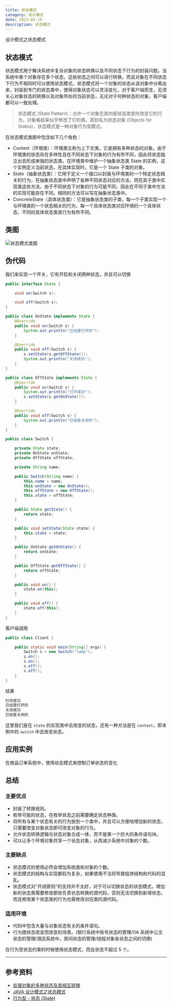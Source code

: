 ```yaml
---
title: 状态模式
category: 设计模式
date: 2023-02-19
description: 状态模式
---
```


设计模式之状态模式
<!-- more -->

## 状态模式

状态模式用于解决系统中复杂对象的状态转换以及不同状态下行为的封装问题。当系统中某个对象存在多个状态，这些状态之间可以进行转换，而且对象在不同状态下行为不相同时可以使用状态模式。状态模式将一个对象的状态从该对象中分离出来，封装到专门的状态类中，使得对象状态可以灵活变化，对于客户端而言，无须关心对象状态的转换以及对象所处的当前状态，无论对于何种状态的对象，客户端都可以一致处理。

> 状态模式 (State Pattern)：允许一个对象在其内部状态改变时改变它的行为，对象看起来似乎修改了它的类。其别名为状态对象 (Objects for States)，状态模式是一种对象行为型模式。

 在状态模式类图中包含如下几个角色：

- Context（环境类）：环境类又称为上下文类，它是拥有多种状态的对象。由于环境类的状态存在多样性且在不同状态下对象的行为有所不同，因此将状态独立出去形成单独的状态类。在环境类中维护一个抽象状态类 State 的实例，这个实例定义当前状态，在具体实现时，它是一个 State 子类的对象。
- State（抽象状态类）：它用于定义一个接口以封装与环境类的一个特定状态相关的行为，在抽象状态类中声明了各种不同状态对应的方法，而在其子类中实现类这些方法，由于不同状态下对象的行为可能不同，因此在不同子类中方法的实现可能存在不同，相同的方法可以写在抽象状态类中。
- ConcreteState（具体状态类）：它是抽象状态类的子类，每一个子类实现一个与环境类的一个状态相关的行为，每一个具体状态类对应环境的一个具体状态，不同的具体状态类其行为有所不同。

## 类图

![状态模式类图](https://cdn.staticaly.com/gh/AlexChen68/image-hosting@master/blog/advance/state_pattern.png)

## 伪代码

我们来实现一个开关，它有开启和关闭两种状态，并且可以切换

```java
public interface State {

    void on(Switch s);

    void off(Switch s);
}

public class OnState implements State {
    @Override
    public void on(Switch s) {
        System.out.println("已经是打开的");
    }

    @Override
    public void off(Switch s) {
        s.setState(s.getOffState());
        System.out.println("关闭成功");
    }
}

public class OffState implements State {
    @Override
    public void on(Switch s) {
        System.out.println("打开成功");
        s.setState(s.getOnState());
    }

    @Override
    public void off(Switch s) {
        System.out.println("已经是关闭的");
    }
}
```

```java
public class Switch {

    private State state;
    private OnState onState;
    private OffState offState;

    private String name;

    public Switch(String name) {
        this.name = name;
        this.onState = new OnState();
        this.offState = new OffState();
        this.state = offState;
    }

    public State getState() {
        return state;
    }

    public void setState(State state) {
        this.state = state;
    }

    public OnState getOnState() {
        return onState;
    }

    public OffState getOffState() {
        return offState;
    }

    public void on() {
        state.on(this);
    }

    public void off() {
        state.off(this);
    }
}
```

客户端调用

```java
public class Client {

    public static void main(String[] args) {
        Switch s = new Switch("lamp");
        s.on();
        s.on();
        s.off();
        s.off();
    }
}
```

结果

```java
打开成功
已经是打开的
关闭成功
已经是关闭的
```

这里我们是在 `state` 的实现类中去改变的状态，还有一种方法是在 `context`，即本例中的 `switch` 中去改变状态。

## 应用实例

在商品订单系统中，使用状态模式来控制订单状态的变化

## 总结

### 主要优点

- 封装了转换规则。
- 枚举可能的状态，在枚举状态之前需要确定状态种类。
- 将所有与某个状态有关的行为放到一个类中，并且可以方便地增加新的状态，只需要改变对象状态即可改变对象的行为。
- 允许状态转换逻辑与状态对象合成一体，而不是某一个巨大的条件语句块。
- 可以让多个环境对象共享一个状态对象，从而减少系统中对象的个数。

### 主要缺点

- 状态模式的使用必然会增加系统类和对象的个数。
- 状态模式的结构与实现都较为复杂，如果使用不当将导致程序结构和代码的混乱。
- 状态模式对"开闭原则"的支持并不太好，对于可以切换状态的状态模式，增加新的状态类需要修改那些负责状态转换的源代码，否则无法切换到新增状态，而且修改某个状态类的行为也需修改对应类的源代码。

### 适用环境

- 代码中包含大量与对象状态有关的条件语句。
- 行为随状态改变而改变的场景。(银行系统中账号状态的管理/OA 系统中公文状态的管理/酒店系统中，房间状态的管理/线程对象各状态之间的切换)

在行为受状态约束的时候使用状态模式，而且状态不超过 5 个。

---

## 参考资料

- [处理对象的多种状态及其相互转换](https://blog.csdn.net/lovelion/article/details/8523062)
- [JAVA 设计模式之状态模式](https://blog.csdn.net/carefree31441/article/details/103387094)
- [行为型 - 状态 (State)](https://pdai.tech/md/dev-spec/pattern/21_state.html)